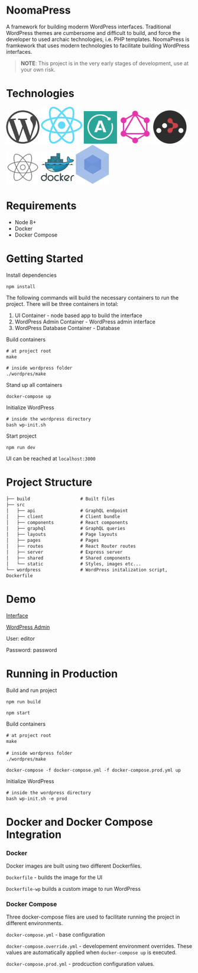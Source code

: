 # NoomaPress
A framework for building moderm WordPress interfaces. Traditional WordPress themes are cumbersome and difficult to build, and force the developer to used archaic technologies, i.e. PHP templates. NoomaPress is framkework that uses modern technologies to facilitate building WordPress interfaces.
> **NOTE**: This project is in the very early stages of development, use at your own risk.

# Technologies
[![WordPress](/img/wordpress.png)](https://wordpress.org/)
[![React](/img/react.png)](https://facebook.github.io/react/)
[![Apollo](/img/apollo.png)](https://www.apollographql.com/)
[![GraphQL](/img/graphql.png)](http://graphql.org/)
[![React Router](/img/react-router.png)](https://github.com/ReactTraining/react-router)
[![Reactstrap](/img/reactstrap.png)](http://reactstrap.github.io/)
[![Docker](/img/docker.png)](https://docker.com)
[![Webpack](/img/webpack.png)](https://webpack.github.io/)

# Requirements
* Node 8+
* Docker
* Docker Compose

# Getting Started
Install dependencies
```
npm install
```
The following commands will build the necessary containers to run the project. There will be three containers in total:
1. UI Container - node based app to build the interface
2. WordPress Admin Container - WordPress admin interface
3. WordPress Database Container - Database

Build containers
```
# at project root
make
```
```
# inside wordpress folder
./wordpres/make
```

Stand up all containers
```
docker-compose up
```
Initialize WordPress
```
# inside the wordpress directory
bash wp-init.sh
```

Start project
```
npm run dev
```

UI can be reached at ```localhost:3000```

# Project Structure
```
├── build                   # Built files
├── src                     
│   ├── api                 # GraphQL endpoint
│   ├── client              # Client bundle
│   ├── components          # React components
│   ├── graphql             # GraphQL queries
│   ├── layouts             # Page layouts
│   ├── pages               # Pages
│   ├── routes              # React Router routes
│   ├── server              # Express server
│   ├── shared              # Shared components
│   └── static              # Styles, images etc...
└── wordpress               # WordPress initalization script, Dockerfile
```
# Demo

[Interface](http://demo.willopez.com)

[WordPress Admin](http://admin.demo.willopez.com)

User: editor

Password: password

# Running in Production
Build and run project
```
npm run build
```
```
npm start
```

Build containers
```
# at project root
make

# inside wordpress folder
./wordpres/make
```
```
docker-compose -f docker-compose.yml -f docker-compose.prod.yml up
```

Initialize WordPress
```
# inside the wordpress directory
bash wp-init.sh -e prod
```

# Docker and Docker Compose Integration
### Docker

Docker images are built using two different Dockerfiles.

```Dockerfile``` - builds the image for the UI

```Dockerfile-wp``` builds a custom image to run WordPress

### Docker Compose
Three docker-compose files are used to facilitate running the project in different environments.

```docker-compose.yml``` - base configuration

```docker-compose.override.yml``` - developement environment overrides. These values are automatically applied when ```docker-compose up``` is executed.

```docker-compose.prod.yml``` - prodcuction configuration values.
